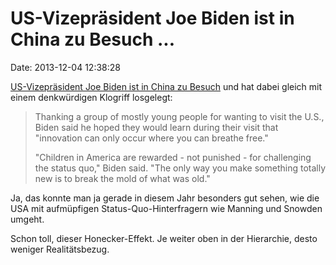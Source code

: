 US-Vizepräsident Joe Biden ist in China zu Besuch \...
======================================================

Date: 2013-12-04 12:38:28

[US-Vizepräsident Joe Biden ist in China zu
Besuch](http://www.wnem.com/story/24129688/biden-urges-chinese-youth-to-challenge-authority)
und hat dabei gleich mit einem denkwürdigen Klogriff losgelegt:

> Thanking a group of mostly young people for wanting to visit the U.S.,
> Biden said he hoped they would learn during their visit that
> \"innovation can only occur where you can breathe free.\"
>
> \"Children in America are rewarded - not punished - for challenging
> the status quo,\" Biden said. \"The only way you make something
> totally new is to break the mold of what was old.\"

Ja, das konnte man ja gerade in diesem Jahr besonders gut sehen, wie die
USA mit aufmüpfigen Status-Quo-Hinterfragern wie Manning und Snowden
umgeht.

Schon toll, dieser Honecker-Effekt. Je weiter oben in der Hierarchie,
desto weniger Realitätsbezug.
